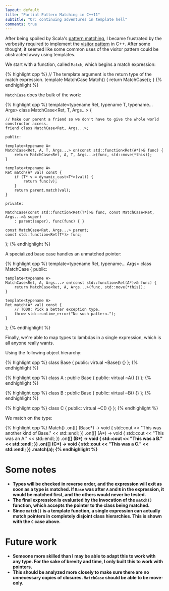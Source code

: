 ```yaml
---
layout: default
title: "Partial Pattern Matching in C++11"
subtitle: "Or: continuing adventures in template hell"
comments: true
---
```


After being spoiled by Scala's [pattern matching](http://docs.scala-lang.org/tutorials/tour/pattern-matching.html), I became frustrated by the verbosity required to implement the [visitor pattern](https://en.wikipedia.org/wiki/Visitor_pattern) in C++. After some thought, it seemed like some common uses of the visitor pattern could be abstracted away using templates.

We start with a function, called `Match`, which begins a match expression:

{% highlight cpp %}
// The template argument is the return type of the match expression.
template<typename Ret = void>
MatchCase<Ret> Match() {
    return MatchCase<Ret>();
}
{% endhighlight %}

`MatchCase` does the bulk of the work:

{% highlight cpp %}
template<typename Ret, typename T, typename... Args>
class MatchCase<Ret, T, Args...> {

    // Make our parent a friend so we don't have to give the whole world constructor access.
    friend class MatchCase<Ret, Args...>;

    public:

    template<typename A>
    MatchCase<Ret, A, T, Args...> on(const std::function<Ret(A*)>& func) {
        return MatchCase<Ret, A, T, Args...>(func, std::move(*this));
    }

    template<typename A>
    Ret match(A* val) const {
        if (T* v = dynamic_cast<T*>(val)) {
            return func(v);
        }
        return parent.match(val);
    }

    private:

    MatchCase(const std::function<Ret(T*)>& func, const MatchCase<Ret, Args...>& super) 
        : parent(super), func(func) { }

    const MatchCase<Ret, Args...> parent;
    const std::function<Ret(T*)> func;
};
{% endhighlight %}

A specialized base case handles an unmatched pointer:

{% highlight cpp %}
template<typename Ret, typename... Args>
class MatchCase {
    public:

    template<typename A>
    MatchCase<Ret, A, Args...> on(const std::function<Ret(A*)>& func) {
        return MatchCase<Ret, A, Args...>(func, std::move(*this));
    }

    template<typename A>
    Ret match(A* val) const {
        // TODO: Pick a better exception type.
        throw std::runtime_error("No such pattern.");
    }
};
{% endhighlight %}

Finally, we're able to map types to lambdas in a single expression, which is all anyone really wants.

Using the following object hierarchy:

{% highlight cpp %}
class Base {
public:
    virtual ~Base() {}
};
{% endhighlight %}

{% highlight cpp %}
class A : public Base {
public:
    virtual ~A() {}
};
{% endhighlight %}

{% highlight cpp %}
class B : public Base {
public:
    virtual ~B() {}
};
{% endhighlight %}

{% highlight cpp %}
class C {
public:
    virtual ~C() {}
};
{% endhighlight %}

We match on the type:

{% highlight cpp %}
    Match<void>()
        .on<Base>([] (Base*) -> void { std::cout << "This was another kind of Base." << std::endl; })
        .on<A>([] (A*) -> void { std::cout << "This was an A." << std::endl; })
        .on<B>([] (B*) -> void { std::cout << "This was a B." << std::endl; })
        .on<C>([] (C*) -> void { std::cout << "This was a C." << std::endl; })
        .match(a);
{% endhighlight %}

Some notes
==========

* Types will be checked in reverse order, and the expression will exit as soon as a type is matched. If `Base` was after `A` and `B` in the expression, it would be matched first, and the others would never be tested.
* The final expression is evaluated by the invocation of the `match()` function, which accepts the pointer to the class being matched.
* Since `match()` is a template function, a single expression can actually match pointers in completely disjoint class hierarchies. This is shown with the `C` case above.

Future work
===========

* Someone more skilled than I may be able to adapt this to work with any type. For the sake of brevity and time, I only built this to work with pointers.
* This should be analyzed more closely to make sure there are no unnecessary copies of closures. `MatchCase` should 
be able to be move-only.